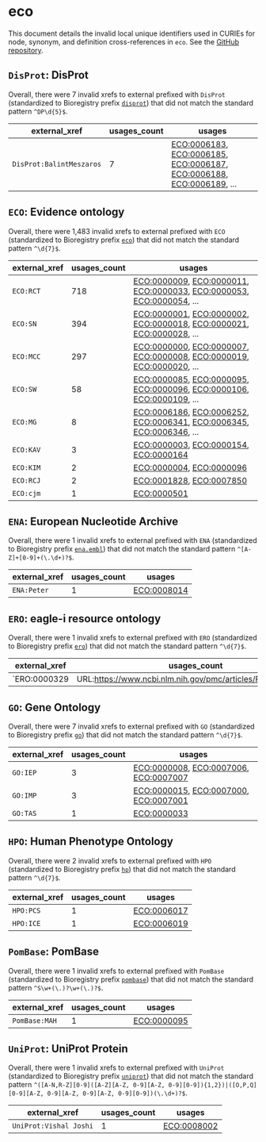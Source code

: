 # eco

This document details the invalid local unique identifiers used in CURIEs
for node, synonym, and definition cross-references in `eco`. See the [GitHub repository](https://github.com/evidenceontology/evidenceontology).


## `DisProt`: DisProt

Overall, there were 7 invalid
xrefs to external prefixed with `DisProt` (standardized to Bioregistry
prefix [`disprot`](https://bioregistry.io/disprot)) that
did not match the standard pattern `^DP\d{5}$`.

| external_xref            |   usages_count | usages                                                                                                                                                                                                                                                                                                     |
|--------------------------|----------------|------------------------------------------------------------------------------------------------------------------------------------------------------------------------------------------------------------------------------------------------------------------------------------------------------------|
| `DisProt:BalintMeszaros` |              7 | [ECO:0006183](http://purl.obolibrary.org/obo/ECO_0006183), [ECO:0006185](http://purl.obolibrary.org/obo/ECO_0006185), [ECO:0006187](http://purl.obolibrary.org/obo/ECO_0006187), [ECO:0006188](http://purl.obolibrary.org/obo/ECO_0006188), [ECO:0006189](http://purl.obolibrary.org/obo/ECO_0006189), ... |

## `ECO`: Evidence ontology

Overall, there were 1,483 invalid
xrefs to external prefixed with `ECO` (standardized to Bioregistry
prefix [`eco`](https://bioregistry.io/eco)) that
did not match the standard pattern `^\d{7}$`.

| external_xref   |   usages_count | usages                                                                                                                                                                                                                                                                                                     |
|-----------------|----------------|------------------------------------------------------------------------------------------------------------------------------------------------------------------------------------------------------------------------------------------------------------------------------------------------------------|
| `ECO:RCT`       |            718 | [ECO:0000009](http://purl.obolibrary.org/obo/ECO_0000009), [ECO:0000011](http://purl.obolibrary.org/obo/ECO_0000011), [ECO:0000033](http://purl.obolibrary.org/obo/ECO_0000033), [ECO:0000053](http://purl.obolibrary.org/obo/ECO_0000053), [ECO:0000054](http://purl.obolibrary.org/obo/ECO_0000054), ... |
| `ECO:SN`        |            394 | [ECO:0000001](http://purl.obolibrary.org/obo/ECO_0000001), [ECO:0000002](http://purl.obolibrary.org/obo/ECO_0000002), [ECO:0000018](http://purl.obolibrary.org/obo/ECO_0000018), [ECO:0000021](http://purl.obolibrary.org/obo/ECO_0000021), [ECO:0000028](http://purl.obolibrary.org/obo/ECO_0000028), ... |
| `ECO:MCC`       |            297 | [ECO:0000000](http://purl.obolibrary.org/obo/ECO_0000000), [ECO:0000007](http://purl.obolibrary.org/obo/ECO_0000007), [ECO:0000008](http://purl.obolibrary.org/obo/ECO_0000008), [ECO:0000019](http://purl.obolibrary.org/obo/ECO_0000019), [ECO:0000020](http://purl.obolibrary.org/obo/ECO_0000020), ... |
| `ECO:SW`        |             58 | [ECO:0000085](http://purl.obolibrary.org/obo/ECO_0000085), [ECO:0000095](http://purl.obolibrary.org/obo/ECO_0000095), [ECO:0000096](http://purl.obolibrary.org/obo/ECO_0000096), [ECO:0000106](http://purl.obolibrary.org/obo/ECO_0000106), [ECO:0000109](http://purl.obolibrary.org/obo/ECO_0000109), ... |
| `ECO:MG`        |              8 | [ECO:0006186](http://purl.obolibrary.org/obo/ECO_0006186), [ECO:0006252](http://purl.obolibrary.org/obo/ECO_0006252), [ECO:0006341](http://purl.obolibrary.org/obo/ECO_0006341), [ECO:0006345](http://purl.obolibrary.org/obo/ECO_0006345), [ECO:0006346](http://purl.obolibrary.org/obo/ECO_0006346), ... |
| `ECO:KAV`       |              3 | [ECO:0000003](http://purl.obolibrary.org/obo/ECO_0000003), [ECO:0000154](http://purl.obolibrary.org/obo/ECO_0000154), [ECO:0000164](http://purl.obolibrary.org/obo/ECO_0000164)                                                                                                                            |
| `ECO:KIM`       |              2 | [ECO:0000004](http://purl.obolibrary.org/obo/ECO_0000004), [ECO:0000096](http://purl.obolibrary.org/obo/ECO_0000096)                                                                                                                                                                                       |
| `ECO:RCJ`       |              2 | [ECO:0001828](http://purl.obolibrary.org/obo/ECO_0001828), [ECO:0007850](http://purl.obolibrary.org/obo/ECO_0007850)                                                                                                                                                                                       |
| `ECO:cjm`       |              1 | [ECO:0000501](http://purl.obolibrary.org/obo/ECO_0000501)                                                                                                                                                                                                                                                  |

## `ENA`: European Nucleotide Archive

Overall, there were 1 invalid
xrefs to external prefixed with `ENA` (standardized to Bioregistry
prefix [`ena.embl`](https://bioregistry.io/ena.embl)) that
did not match the standard pattern `^[A-Z]+[0-9]+(\.\d+)?$`.

| external_xref   |   usages_count | usages                                                    |
|-----------------|----------------|-----------------------------------------------------------|
| `ENA:Peter`     |              1 | [ECO:0008014](http://purl.obolibrary.org/obo/ECO_0008014) |

## `ERO`: eagle-i resource ontology

Overall, there were 1 invalid
xrefs to external prefixed with `ERO` (standardized to Bioregistry
prefix [`ero`](https://bioregistry.io/ero)) that
did not match the standard pattern `^\d{7}$`.

| external_xref                                                           |   usages_count | usages                                                    |
|-------------------------------------------------------------------------|----------------|-----------------------------------------------------------|
| `ERO:0000329|URL:https://www.ncbi.nlm.nih.gov/pmc/articles/PMC3907272/` |              1 | [ECO:0007043](http://purl.obolibrary.org/obo/ECO_0007043) |

## `GO`: Gene Ontology

Overall, there were 7 invalid
xrefs to external prefixed with `GO` (standardized to Bioregistry
prefix [`go`](https://bioregistry.io/go)) that
did not match the standard pattern `^\d{7}$`.

| external_xref   |   usages_count | usages                                                                                                                                                                          |
|-----------------|----------------|---------------------------------------------------------------------------------------------------------------------------------------------------------------------------------|
| `GO:IEP`        |              3 | [ECO:0000008](http://purl.obolibrary.org/obo/ECO_0000008), [ECO:0007006](http://purl.obolibrary.org/obo/ECO_0007006), [ECO:0007007](http://purl.obolibrary.org/obo/ECO_0007007) |
| `GO:IMP`        |              3 | [ECO:0000015](http://purl.obolibrary.org/obo/ECO_0000015), [ECO:0007000](http://purl.obolibrary.org/obo/ECO_0007000), [ECO:0007001](http://purl.obolibrary.org/obo/ECO_0007001) |
| `GO:TAS`        |              1 | [ECO:0000033](http://purl.obolibrary.org/obo/ECO_0000033)                                                                                                                       |

## `HPO`: Human Phenotype Ontology

Overall, there were 2 invalid
xrefs to external prefixed with `HPO` (standardized to Bioregistry
prefix [`hp`](https://bioregistry.io/hp)) that
did not match the standard pattern `^\d{7}$`.

| external_xref   |   usages_count | usages                                                    |
|-----------------|----------------|-----------------------------------------------------------|
| `HPO:PCS`       |              1 | [ECO:0006017](http://purl.obolibrary.org/obo/ECO_0006017) |
| `HPO:ICE`       |              1 | [ECO:0006019](http://purl.obolibrary.org/obo/ECO_0006019) |

## `PomBase`: PomBase

Overall, there were 1 invalid
xrefs to external prefixed with `PomBase` (standardized to Bioregistry
prefix [`pombase`](https://bioregistry.io/pombase)) that
did not match the standard pattern `^S\w+(\.)?\w+(\.)?$`.

| external_xref   |   usages_count | usages                                                    |
|-----------------|----------------|-----------------------------------------------------------|
| `PomBase:MAH`   |              1 | [ECO:0000095](http://purl.obolibrary.org/obo/ECO_0000095) |

## `UniProt`: UniProt Protein

Overall, there were 1 invalid
xrefs to external prefixed with `UniProt` (standardized to Bioregistry
prefix [`uniprot`](https://bioregistry.io/uniprot)) that
did not match the standard pattern `^([A-N,R-Z][0-9]([A-Z][A-Z, 0-9][A-Z, 0-9][0-9]){1,2})|([O,P,Q][0-9][A-Z, 0-9][A-Z, 0-9][A-Z, 0-9][0-9])(\.\d+)?$`.

| external_xref          |   usages_count | usages                                                    |
|------------------------|----------------|-----------------------------------------------------------|
| `UniProt:Vishal Joshi` |              1 | [ECO:0008002](http://purl.obolibrary.org/obo/ECO_0008002) |

